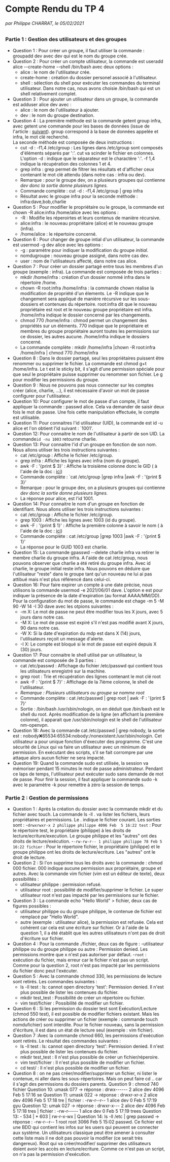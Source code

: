 # Compte Rendu du TP 4 
###### par Philippe CHARRAT, le 05/02/2021 

### Partie 1 : Gestion des utilisateurs et des groupes
- Question 1 : Pour créer  un groupe, il faut utiliser la commande : groupadd dev avec dev qui est le nom du groupe crée. 
- Question 2 : Pour créer un compte utilisateur, la commande est useradd alice --create-home --shell /bin/bash avec deux options : 
  - alice : le nom de l'utilisateur crée.
  - create-home : création du dossier personel associé à l'utilisateur.
  - shell : sélection du shell pour exécuter les commandes du terminal utilisateur. Dans notre cas, nous avons choisie /bin/bash qui est un shell relativement complet.  
- Question 3 : Pour ajouter un utilisateur dans un groupe, la commande est adduser alice dev avec : 
  - alice : le nom de l'utilisateur à ajouter.
  - dev : le nom du groupe destination. 
- Question 4 : La première méthode est la commande getent group infra, avec getent une commande pour les bases de données (issue de l'article : [suivant](linuxize.com/post/how-to-list-groups-in-linux)). group correspond à la base de données appelée et infra, le mot clé recherché. </br> La seconde méthode est composée de deux instructions : 
  - cut -d : -f1,4 /etc/group : Les lignes dans /etc/group sont composés d'éléments séparés par ':'. cut va scinder le fichier en colonnes. L'option -d : indique que le séparateur est le charactère ':'. -f 1,4 indique la récupération des colonnes 1 et 4. 
  - grep infra : grep permet de filtrer les résultats et d'afficher ceux contenant le mot clé attendu (dans notre cas : infra ou dev).
  - Remarque : pour le groupe dev, on a plusieurs groupes qui contienne *dev donc la sortie donne plusieurs lignes.* 
  - Commande complète : cut -d : -f1,4 /etc/group | grep infra 
  - Résultat avec le groupe infra pour la seconde méthode : infra:dave,bob,charlie
- Question 5 : Pour modifier le propriétaire ou le groupe, la commande est chown -R alice:infra /home/alice avec les options : 
  - -R : Modifie les réperoirtes et leurs contenus de manière récursive. 
  - alice:infra : le nouveau propriétaire (alice) et le nouveau groupe (infra).
  - /home/alice : le répertoire concerné. 
- Question 6 : Pour changer de groupe intial d'un utilisateur, la commande est usermod -g dev alice avec les options : 
  - -g : paramètre pour indiquer la modification du groupe *initial*.
  - nomdugroupe : nouveau groupe assigné, dans notre cas dev.
  - user : nom de l'utilisateurs affecté, dans notre cas alice.
- Question 7 : Pour créer un dossier partagé entre tous les membres d'un groupe (exemple : infra). La commande est composée de trois parties :
  - mkdir /home/infra : création d'un dossier nommé infra dans le répertoire /home.
  - chown -R root:infra /home/infra : la commande chown réalise la modification de propriété d'un élements. Le -R indique que le changement sera appliqué de manière récursive sur les sous-dossiers et contenues du répertoire. root:infra dit que le nouveau propriétaire est root et le nouveau groupe propriétaire est infra. /home/infra indique le dossier concerné par les changements. 
  - chmod 770 /home/infra : chmod permet un changement des propriétés sur un éléments. 770 indique que le propriétaire et membres du groupe propriétaire auront toutes les permissions sur ce dossier, les autres aucune. /home/infra indique le dossiers concerné. 
  - La commande complète : mkdir /home/infra |chown -R root:infra /home/infra | chmod 770 /home/infra
- Question 8 : Dans le dossier partagé, seul les propriétaires puissent être renommer ou supprimer le fichier. La commande est chmod g+t /home/infra. Le t est le sticky bit, il s'agit d'une permission spéciale pour que seul le propriétaire puisse supprimer ou renommer son fichier. Le g pour modifier les permissions du groupe. 
- Question 9 : Nous ne pouvons pas nous connecter sur les comptes créer (alice, charlie, ...), il est nécessaire d'avoir un mot de passe configurer pour l'utilisateur.   
- Question 10: Pour configurer le mot de passe d'un compte, il faut appliquer la commande : passwd alice. Cela va demander de saisir deux fois le mot de passe. Une fois cette manipulation effectuée, le compte est utilisable.
- Question 11: Pour connaitres l'id utilisateur (UID), la commande est id -u alice et l'on obtient l'id suivant : `1001'. 
- Question 12: Pour connaitre le nom de l'utilisateur à partir de son UID. La commande`id -nu 1003` retourne charlie. 
- Question 13: Pour connaitre l'id d'un groupe en fonction de son nom. Nous allons utiliser les trois instructions suivantes : 
  - cat /etc/group : Affiche le fichier /etc/group.   
  - grep infra :  Affiche les lignes avec infra (nom du groupe).
  - awk -F : '{print $ 3}' : Affiche la troisième colonne donc le GID ( à l'aide de la doc : [ici](http://doc.ubuntu-fr.org/tutoriel/gestion_utilisateurs_et_groupes_en_ligne_de_commande))
  - Commande complète : `cat /etc/group |grep infra |awk -F : '{print $ 3}' 
  - Remarque : pour le groupe dev, on a plusieurs groupes qui contienne *dev donc la sortie donne plusieurs lignes.* 
  - La réponse pour alice, est l'id 1001. 
- Question 14: Pour connaitre le nom d'un groupe en fonction de identifiant. Nous allons utiliser les trois instructions suivantes : 
  - cat /etc/group : Affiche le fichier /etc/group.   
  - grep 1003 :  Affiche les lignes avec 1003 (id du groupe).
  - awk -F : '{print $ 1}' : Affiche la première colonne à savoir le nom ( à l'aide de la doc : [ici](http://doc.ubuntu-fr.org/tutoriel/gestion_utilisateurs_et_groupes_en_ligne_de_commande))
  - Commande complète : cat /etc/group |grep 1003 |awk -F : '{print $ 1}'
  - La réponse pour le GUID 1003 est charlie. 
- Question 15: La commande gpasswd --delete charlie infra va retirer le membre charlie du groupe infra. A l'aide de cat /etc/group, nous pouvons observer que charlie a été retiré du groupe infra. Avec id charlie, le groupe initial reste infra. Nous pouvons en déduire que l'utilisateur "reste" dans le groupe tant qu'un nouveau ne lui ai pas attibué mais n'est plus référencé dans celui-ci. 
- Question 16: Pour faire expirer un compte à une date précise, nous utilisons la commande usermod -e 2021/06/01 dave. L'option e est pour indiquer la présence de la date d'expiration (au format AAAA/MM/DD). Pour la configuration du mot de passe, le commande est chage -m 5 -M 90 -W 14 -I 30 dave avec les otpions suivantes :
  - -m X: Le mot de passe ne peut être modifier tous les X jours, avec 5 jours dans notre cas.
  - -M X: Le mot de passe est expiré s'il n'est pas modifié avant X jours, 90 dans notre cas.
  - -W X: Si la date d'expiration du mdp est dans X (14) jours, l'utilisateurs reçoit un message d'alerte. 
  - -I X: Le compte est bloqué si le mot de passe est expiré depuis X (30) jours.
- Question 17: Pour connaitre le shell utilisé par un utilisateur, la commande est composée de 3 parties :
  - cat /etc/passwd : Affichage du fichier /etc/passwd qui contient tous les utilisateurs enregistré sur la machine.
  - grep root : Trie et récupération des lignes contenant le mot clé root
  - awk -F : '{print $ 7}' : Affichage de la 7ième colonne, le shell de l'utilisateur. 
  - *Remarque : Plusieurs utilisateurs ou groupe se nomme *root**
  - Commande complète : cat /etc/passwd | grep root | awk -F : '{print $ 7}' 
  - Sortie : /bin/bash /usr/sbin/nologin, on en déduit que /bin/bash est le shell du root. Après modification de la ligne (en affichant la première colonne), il apparait que  /usr/sbin/nologin est le shell de l'utilisateur nm-openvpn.
- Question 18: Avec la commande cat /etc/passwd | grep nobody, la sortie est : nobody:x:65534:65534:nobody:/nonexistent:/usr/sbin/nologin. Cet utilisateur a pour unique fonction d'éxecuter des programme. C'est une sécurité de Linux qui va faire un utilisateur avec un minimum de permission. En exécutant des scripts, s'il se fait corrompre par une attaque alors aucun fichier ne sera impacté.
- Question 19: Quand la commande sudo est utilisée, la session va mémoriser pendant 15 minutes le mot de passe administrateur. Pendant ce laps de temps, l'utilisateur peut exécuter sudo sans demande de mot de passe. Pour finir la session, il faut appliquer la commande sudo -k avec le paramètre -k pour remettre à zéro la session de temps.

### Partie 2 : Gestion de permissions

- Question 1 : Après la création du dossier avec la commande mkdir et du fichier avec touch. La commande ls -ll . va lister les fichiers, leurs propriétaires et permissions. Le . indique le fichier courant. Les sorties sont :
  -`drwxrwxr-x 2 philippe philippe 4096 Feb  5 16:22 test` : Pour le répertoire test, le propriétaire (philippe) à les droits de lecture/ecriture/execution. Le groupe philippe et les "autres" ont des droits de lecture/exécution.
  -`-rw-rw-r-- 1 philippe philippe 78 Feb 5 16:22 fichier` :  Pour le répertoire fichier, le propriétaire (philippe) et le groupe philippe ont les droits de lecture/ecriture. Les "autres" ont le droit de lecture.
- Question 2 : Si l'on supprime tous les droits avec la commande : chmod 000 fichier. 000 indique aucune permission aux propriétaire, groupe et autres. Avec la commande vim fichier (vim est un éditeur de texte), deux possibilités : 
  - utilisateur philippe : permission refusé.
  - utilisateur root : possibilité de modifier/supprimer le fichier. Le super utilisateur root n'est pas impacté par les permissions sur le fichier. 
- Question 3 : La commande echo "Hello World" > fichier, deux cas de figures possibles : 
  - utilisateur philippe ou du groupe philippe, le contenue de fichier est remplacé par "Hello World".
  - autre (exemple : utilisateur alice), la permission est refusée. Cela est cohérent car cela est une écriture sur fichier. Or à l'aide de la question 1, il a été établit que les autres utilisateurs n'ont pas de droit d'écriture sur fichier. 
- Question 4 : Pour la commande ./fichier, deux cas de figure : 
  -utilisateur philippe ou du groupe philippe ou autre : Permission denied. Les permissions montre que x n'est pas autoriser par défaut. 
  -`root` : exécution du fichier, mais erreur car le fichier n'est pas un script. Comme pour la question 2, root n'est pas impacté par les permissions du fichier donc peut l'exécuter.  
- Question 5 :  Avec la commande chmod 330, les permissions de lecture sont retirés. Les commandes suivantes : 
  - ls -ll test : ls: cannot open directory 'test': Permission denied. Il n'est plus possible de lister les contenues du fichier.
  - mkdir test_test : Possibilité de créer un répertoire ou fichier. 
  - vim test/fichier : Possibilité de modifier un fichier. 
- Question 6 : Si les permission du dossier test  sont Exécution/Lecture (chmod 550 test), il est possible de modifier fichiers existant. Mais les actions de créer ou supprimer un fichier (exemple : commande touch nomdufichier) sont interdite. Pour le fichier nouveau, sans la permission d'écriture, il est dans un état de lecture seul (exemple : vim fichier). 
- Question 7 :Avec la commande chmod 660, les permissions d'exécution sont retirés. Le résultat des commandes suivantes : 
  - ls -ll test : ls: cannot open directory 'test': Permission denied. Il n'est plus possible de lister les contenues du fichier.
  - mkdir test_test : Il n'est plus possible de créer un fichier/réperoire. 
  - vim test/fichier : Il n'est plus possible de modifier un fichier.  
  - cd test/ : Il n'est plus possible de modifier un fichier.  
- Question 8 : on ne pas créer/modifier/supprimer un fichier, ni lister le contenue, ni aller dans les sous-répertoires. Mais on peut faire cd .. car il s'agit des permissions du dossiers parents. 
Question 9 : chmod 740 fichier
Question 10: umask 077 -> réponse : drwx------ 2 alice dev 4096 Feb  5 17:16 se
Question 11: umask 022 -> réponse : drwxr-xr-x 2 alice dev 4096 Feb  5 17:18 tre | fichier : -rw-r--r-- 1 alice dev    0 Feb  5 17:19 gyu
Question 12: umak 027 -> réponse : drwxr-x--- 2 alice dev 4096 Feb  5 17:18 tres | fichier : -rw-r----- 1 alice dev    0 Feb  5 17:19 trees
Question 13: - 534 | * 603 |  rw-r-x-wx | 
Question 14: ls -ll /etc | grep passwd -> réponse : -rw-r--r--  1 root root       3066 Feb  5 15:02 passwd. Ce fichier est une BDD qui contient les infos sur les users qui peuvent se connecter aux système. Un utilisateurs classique peut être amener à consulter cette liste mais il ne doit pas pouvoir la modifier (ce serait très dangereux). Root qui va créer/modifier/ supprimer des utilisateurs doient avoir les accès en lecture/ecriture. Comme ce n'est pas un script, on n'a pas la permission d'exécution.
